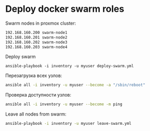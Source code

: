 # Deploy docker swarm roles

Swarm nodes in proxmox cluster:
```sh
192.168.160.200 swarm-node1
192.168.160.201 swarm-node2
192.168.160.202 swarm-node3
192.168.160.203 swarm-node4
```

Deploy swarm

```
ansible-playbook -i inventory -u myuser deploy-swarm.yml
```

Перезагрузка всех узлов:
```sh
ansible all -i inventory -u myuser --become -a "/sbin/reboot"
```


Проверка доступности узлов:
```sh
ansible all -i inventory -u myuser --become -m ping
```

Leave all nodes from swarm:
```sh
ansible-playbook -i inventory -u myuser leave-swarm.yml
```